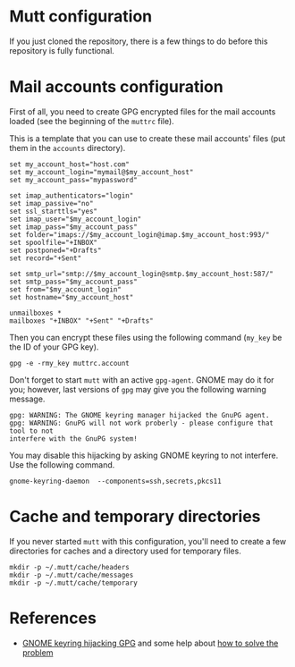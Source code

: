 Mutt configuration
==================

If you just cloned the repository, there is a few things to do before this
repository is fully functional.

# Mail accounts configuration
First of all, you need to create GPG encrypted files for the mail accounts
loaded (see the beginning of the `muttrc` file).

This is a template that you can use to create these mail accounts' files (put
them in the `accounts` directory).

    set my_account_host="host.com"
    set my_account_login="mymail@$my_account_host"
    set my_account_pass="mypassword"
    
    set imap_authenticators="login"
    set imap_passive="no"
    set ssl_starttls="yes"
    set imap_user="$my_account_login"
    set imap_pass="$my_account_pass"
    set folder="imaps://$my_account_login@imap.$my_account_host:993/"
    set spoolfile="+INBOX"
    set postponed="+Drafts"
    set record="+Sent"
    
    set smtp_url="smtp://$my_account_login@smtp.$my_account_host:587/"
    set smtp_pass="$my_account_pass"
    set from="$my_account_login"
    set hostname="$my_account_host"
    
    unmailboxes *
    mailboxes "+INBOX" "+Sent" "+Drafts"

Then you can encrypt these files using the following command (`my_key` be the ID
of your GPG key).

    gpg -e -rmy_key muttrc.account

Don't forget to start `mutt` with an active `gpg-agent`.  GNOME may do it for
you; however, last versions of `gpg` may give you the following warning message.

    gpg: WARNING: The GNOME keyring manager hijacked the GnuPG agent.
    gpg: WARNING: GnuPG will not work proberly - please configure that tool to not
    interfere with the GnuPG system!

You may disable this hijacking by asking GNOME keyring to not interfere.  Use
the following command.

    gnome-keyring-daemon  --components=ssh,secrets,pkcs11

# Cache and temporary directories
If you never started `mutt` with this configuration, you'll need to create a few
directories for caches and a directory used for temporary files.

    mkdir -p ~/.mutt/cache/headers
    mkdir -p ~/.mutt/cache/messages
    mkdir -p ~/.mutt/cache/temporary

# References
* [GNOME keyring hijacking GPG](http://bugs.gnupg.org/gnupg/issue1656) and
  some help about [how to solve the
  problem](http://forums.fedoraforum.org/showthread.php?s=16f52ade3a97b0337e7bebd7dcaa7a73&p=1706067)
